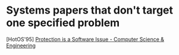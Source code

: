 # Systems papers that don't target one specified problem

[HotOS'95] [Protection is a Software Issue - Computer Science &
Engineering](https://homes.cs.washington.edu/~bershad/Papers/hotos95.ps) 
